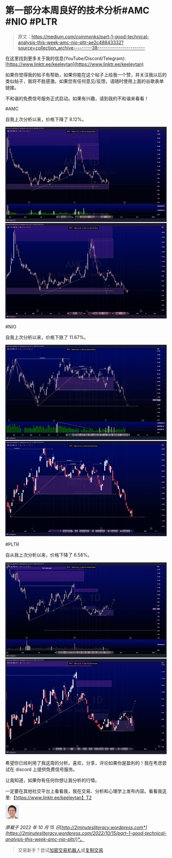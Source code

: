 # 第一部分本周良好的技术分析#AMC #NIO #PLTR

> 原文：<https://medium.com/coinmonks/part-1-good-technical-analysis-this-week-amc-nio-pltr-ae2c48843332?source=collection_archive---------38----------------------->

在这里找到更多关于我的信息(YouTube/Discord/Telegram):[https://www.linktr.ee/keeleytan](https://www.linktr.ee/keeleytan)

如果你觉得我的帖子有帮助，如果你能在这个帖子上给我一个赞，并关注我以后的类似帖子，我将不胜感激。如果您有任何意见/反馈，请随时使用上面的谷歌表单链接。

不和谐的免费信号服务正式启动。如果有兴趣，请到我的不和谐来看看！

#AMC

自我上次分析以来，价格下降了 8.12%。

![](img/6420c9368524eb9f3c02a25aa2834c36.png)![](img/0d773b2bec7e5052dc170a79e0e45ca3.png)

#NIO

自我上次分析以来，价格下跌了 11.67%。

![](img/f70d50034e1e52529d8fbb304c4f0de6.png)![](img/c4c89c0de429601beddfade5edb87e3e.png)

#PLTR

自从我上次分析以来，价格下降了 6.58%。

![](img/2661955c5d490ac1a495c5f3ea6eef7f.png)![](img/a043033a781069cd36eaa92da9b67cb5.png)

希望你已经利用了我这周的分析。喜欢，分享，评论如果你是盈利的！我在考虑尝试在 discord 上提供免费信号服务。

让我知道，如果你有任何你想让我分析的行情。

一定要在其他社交平台上看看我，我在交易、分析和心理学上发布内容。看看我这里:【https://www.linktr.ee/keeleytan】T2

![](img/86cb773f78a4c9847852ebda2cce7e15.png)

*原载于 2022 年 10 月 15 日*[*http://2minutesliteracy.wordpress.com*](https://2minutesliteracy.wordpress.com/2022/10/15/part-1-good-technical-analysis-this-week-amc-nio-pltr/)*。*

> 交易新手？尝试[加密交易机器人](/coinmonks/crypto-trading-bot-c2ffce8acb2a)或[复制交易](/coinmonks/top-10-crypto-copy-trading-platforms-for-beginners-d0c37c7d698c)